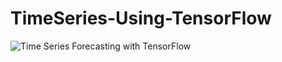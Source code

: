 # TimeSeries-Using-TensorFlow

![Time Series Forecasting with TensorFlow](https://i0.wp.com/aditya-bhattacharya.net/wp-content/uploads/2020/12/image.png)
